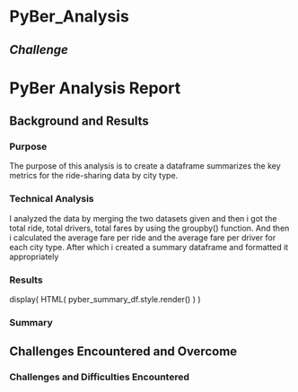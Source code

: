 # PyBer_Analysis
## *Challenge*

# PyBer Analysis Report

## Background and Results

### Purpose
The purpose of this analysis is to create a dataframe summarizes the key metrics for the ride-sharing data by city type.
### Technical Analysis
I analyzed the data by merging the two datasets given and then i got the total ride, total drivers, total fares by using the groupby() function. And then i calculated the average fare per ride and the average fare per driver for each city type. After which i created a summary dataframe and formatted it appropriately
### Results
display( HTML( pyber_summary_df.style.render() ) )

### Summary

## Challenges Encountered and Overcome

### Challenges and Difficulties Encountered
